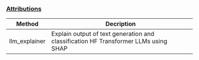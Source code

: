 ### [Attributions](attributions)

| Method              | Decription                                                                                  |
|---------------------|---------------------------------------------------------------------------------------------|
| llm_explainer       | Explain output of text generation and classification HF Transformer LLMs using SHAP         |
